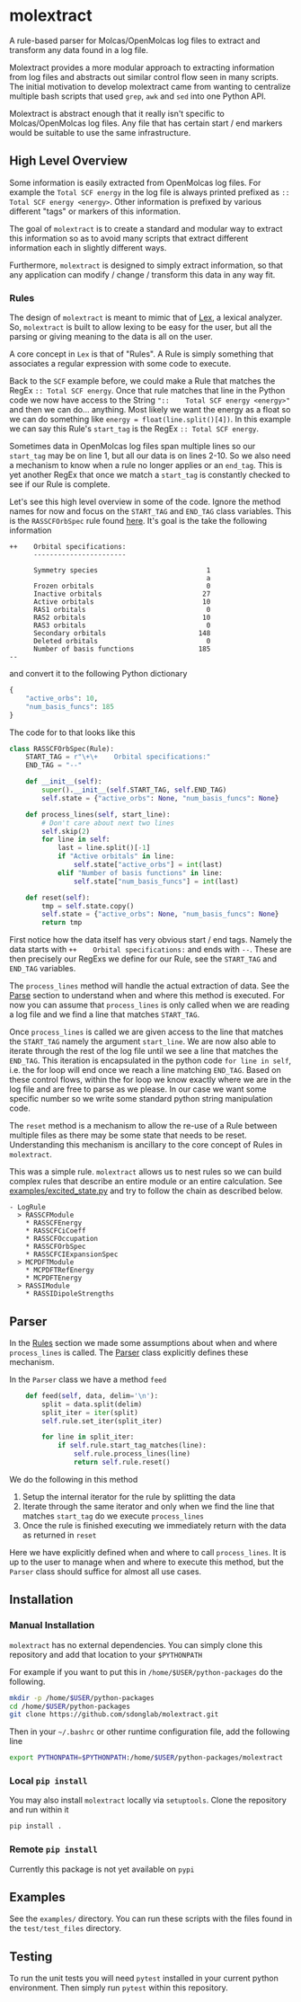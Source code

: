 # molextract
A rule-based parser for Molcas/OpenMolcas log files to extract and transform any data
found in a log file.

Molextract provides a more modular approach to extracting information from log files and
abstracts out similar control flow seen in many scripts. The initial motivation to develop
molextract came from wanting to centralize multiple bash scripts that used `grep`, `awk` and `sed`
into one Python API.

Molextract is abstract enough that it really isn't specific to Molcas/OpenMolcas log files.
Any file that has certain start / end markers would be suitable to use the same infrastructure.

## High Level Overview
Some information is easily extracted from OpenMolcas log files. For example the `Total SCF energy`
in the log file is always printed prefixed as `::    Total SCF energy <energy>`. Other information
is prefixed by various different "tags" or markers of this information.

The goal of `molextract` is to create a standard and modular way to extract this information so
as to avoid many scripts that extract different information each in slightly different ways.

Furthermore, `molextract` is designed to simply extract information, so that any application can
modify / change / transform this data in any way fit.

### Rules
The design of `molextract` is meant to mimic that of [Lex](https://en.wikipedia.org/wiki/Lex_(software)), a lexical analyzer. So, `molextract`
is built to allow lexing to be easy for the user, but all the parsing or giving meaning to the
data is all on the user.

A core concept in `Lex` is that of "Rules". A Rule is simply something that associates a regular
expression with some code to execute.

Back to the `SCF` example before, we could make a Rule that matches the RegEx `:: Total SCF energy`.
Once that rule matches that line in the Python code we now have access to the String `"::    Total SCF energy <energy>"`
and then we can do... anything. Most likely we want the energy as a float so we can do something like
`energy = float(line.split()[4])`. In this example we can say this Rule's `start_tag` is the RegEx `:: Total SCF energy`.

Sometimes data in OpenMolcas log files span multiple lines so our `start_tag` may be on line 1, but all our data is on lines 2-10.
So we also need a mechanism to know when a rule no longer applies or an `end_tag`. This is yet another RegEx that once we
match a `start_tag` is constantly checked to see if our Rule is complete.

Let's see this high level overview in some of the code. Ignore the method names for now and focus
on the `START_TAG` and `END_TAG` class variables. This is the `RASSCFOrbSpec` rule found [here](https://github.com/sdonglab/molextract/blob/main/molextract/rules/molcas/rasscf.py#L84).
It's goal is the take the following information
```
++    Orbital specifications:
      -----------------------
 
      Symmetry species                           1
                                                 a
      Frozen orbitals                            0
      Inactive orbitals                         27
      Active orbitals                           10
      RAS1 orbitals                              0
      RAS2 orbitals                             10
      RAS3 orbitals                              0
      Secondary orbitals                       148
      Deleted orbitals                           0
      Number of basis functions                185
--
```
and convert it to the following Python dictionary
```python
{
    "active_orbs": 10,
    "num_basis_funcs": 185
}
```

The code for to that looks like this
```python
class RASSCFOrbSpec(Rule):
    START_TAG = r"\+\+    Orbital specifications:"
    END_TAG = "--"

    def __init__(self):
        super().__init__(self.START_TAG, self.END_TAG)
        self.state = {"active_orbs": None, "num_basis_funcs": None}

    def process_lines(self, start_line):
        # Don't care about next two lines
        self.skip(2)
        for line in self:
            last = line.split()[-1]
            if "Active orbitals" in line:
                self.state["active_orbs"] = int(last)
            elif "Number of basis functions" in line:
                self.state["num_basis_funcs"] = int(last)

    def reset(self):
        tmp = self.state.copy()
        self.state = {"active_orbs": None, "num_basis_funcs": None}
        return tmp
```
First notice how the data itself has very obvious start / end tags. Namely the data starts
with `++    Orbital specifications:` and ends with `--`. These are then precisely our RegExs
we define for our Rule, see the `START_TAG` and `END_TAG` variables.

The `process_lines` method will handle the actual extraction of data. See the [Parse](#parser)
section to understand when and where this method is executed. For now you can assume that
`process_lines` is only called when we are reading a log file and we find a line that matches
`START_TAG`.

Once `process_lines` is called we are given access to the line that matches the `START_TAG` namely
the argument `start_line`. We are now also able to iterate through the rest of the log file until
we see a line that matches the `END_TAG`. This iteration is encapsulated in the python code
`for line in self`, i.e. the for loop will end once we reach a line matching `END_TAG`. Based on
these control flows, within the for loop we know exactly where we are in the log file and are free
to parse as we please. In our case we want some specific number so we write some standard python string
manipulation code.

The `reset` method is a mechanism to allow the re-use of a Rule between multiple files as there
may be some state that needs to be reset. Understanding this mechanism is ancillary to the core
concept of Rules in `molextract`.

This was a simple rule. `molextract` allows us to nest rules so we can build complex rules that
describe an entire module or an entire calculation. See [examples/excited_state.py](https://github.com/sdonglab/molextract/blob/main/examples/excited_state.py)
and try to follow the chain as described below.
```
- LogRule
  > RASSCFModule
    * RASSCFEnergy
    * RASSCFCiCoeff
    * RASSCFOccupation
    * RASSCFOrbSpec
    * RASSCFCIExpansionSpec
  > MCPDFTModule
    * MCPDFTRefEnergy
    * MCPDFTEnergy
  > RASSIModule
    * RASSIDipoleStrengths
```

## Parser
In the [Rules](#rules) section we made some assumptions about when and where `process_lines` is called. The [Parser](https://github.com/sdonglab/molextract/blob/main/molextract/parser.py)
class explicitly defines these mechanism.

In the `Parser` class we have a method `feed`
```python
    def feed(self, data, delim='\n'):
        split = data.split(delim)
        split_iter = iter(split)
        self.rule.set_iter(split_iter)

        for line in split_iter:
            if self.rule.start_tag_matches(line):
                self.rule.process_lines(line)
                return self.rule.reset()
```
We do the following in this method
1. Setup the internal iterator for the rule by splitting the data
2. Iterate through the same iterator and only when we find the line that matches `start_tag`
do we execute `process_lines`
3. Once the rule is finished executing we immediately return with the data as returned in
`reset`

Here we have explicitly defined when and where to call `process_lines`. It is up to the user
to manage when and where to execute this method, but the `Parser` class should suffice for almost
all use cases.

## Installation
### Manual Installation
`molextract` has no external dependencies. You can simply clone this repository and add that location
to your `$PYTHONPATH`

For example if you want to put this in `/home/$USER/python-packages` do the following.

```bash
mkdir -p /home/$USER/python-packages
cd /home/$USER/python-packages
git clone https://github.com/sdonglab/molextract.git
```

Then in your `~/.bashrc` or other runtime configuration file, add the following line
```bash
export PYTHONPATH=$PYTHONPATH:/home/$USER/python-packages/molextract
```


### Local `pip install`
You may also install `molextract` locally via `setuptools`. Clone the repository and run within it
```bash
pip install .
```

### Remote `pip install`
Currently this package is not yet available on `pypi`

## Examples
See the `examples/` directory. You can run these scripts with the files found in the
`test/test_files` directory.

## Testing
To run the unit tests you will need `pytest` installed in your current python environment. Then
simply run `pytest` within this repository.
